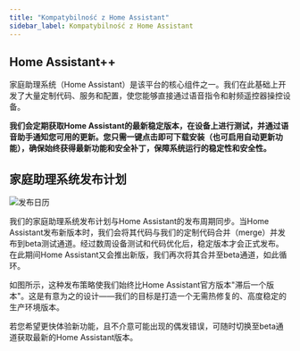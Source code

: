 ```yaml
---
title: "Kompatybilność z Home Assistant"
sidebar_label: Kompatybilność z Home Assistant
---
```


## Home Assistant++

家庭助理系统（Home Assistant）是该平台的核心组件之一。我们在此基础上开发了大量定制代码、服务和配置，使您能够直接通过语音指令和射频遥控器操控设备。

**我们会定期获取Home Assistant的最新稳定版本，在设备上进行测试，并通过语音助手通知您可用的更新。您只需一键点击即可下载安装（也可启用自动更新功能），确保始终获得最新功能和安全补丁，保障系统运行的稳定性和安全性。**

## 家庭助理系统发布计划

![发布日历](/img/en/faq/release_calendar.png)

我们的家庭助理系统发布计划与Home Assistant的发布周期同步。当Home Assistant发布新版本时，我们会将其代码与我们的定制代码合并（merge）并发布到beta测试通道。经过数周设备测试和代码优化后，稳定版本才会正式发布。在此期间Home Assistant又会推出新版，我们再次将其合并至beta通道，如此循环。

如图所示，这种发布策略使我们始终比Home Assistant官方版本"滞后一个版本"。这是有意为之的设计——我们的目标是打造一个无需热修复的、高度稳定的生产环境版本。

若您希望更快体验新功能，且不介意可能出现的偶发错误，可随时切换至beta通道获取最新的Home Assistant版本。